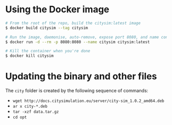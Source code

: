 # Using the Docker image

```bash
# From the root of the repo, build the citysim:latest image
$ docker build citysim --tag citysim

# Run the image, daemonise, auto-remove, expose port 8080, and name container "citysim"
$ docker run -d --rm -p 8080:8080 --name citysim citysim:latest

# Kill the container when you're done
$ docker kill citysim
```

# Updating the binary and other files

The `city` folder is created by the following sequence of commands:

- `wget http://docs.citysimulation.eu/server/city-sim_1.0.2_amd64.deb`
- `ar x city-*.deb`
- `tar -xzf data.tar.gz`
- `cd opt`
